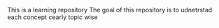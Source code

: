  This is a learning repository 
 The goal of this repository is to udnetrstad each concept cearly topic wise